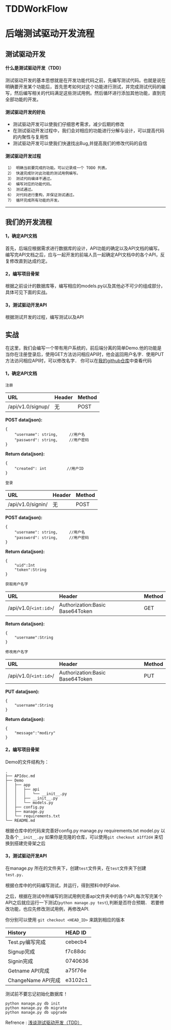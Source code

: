 # TDDWorkFlow
# 后端测试驱动开发流程
## 测试驱动开发
#### 什么是测试驱动开发（TDD）
测试驱动开发的基本思想就是在开发功能代码之前，先编写测试代码。也就是说在明确要开发某个功能后，首先思考如何对这个功能进行测试，并完成测试代码的编写，然后编写相关的代码满足这些测试用例。然后循环进行添加其他功能，直到完全部功能的开发。

#### 测试驱动开发的好处
+ 测试驱动开发可以使我们仔细思考需求，减少后期的修改
+ 在测试驱动开发过程中，我们会对相应的功能进行分解与设计，可以提高代码的内聚性与复用性
+ 测试驱动开发可以使我们快速找出Bug,并提高我们的修改代码的自信

#### 测试驱动开发过程
```
 1） 明确当前要完成的功能。可以记录成一个 TODO 列表。
 2） 快速完成针对此功能的测试用例编写。
 3） 测试代码编译不通过。 
 4） 编写对应的功能代码。 
 5） 测试通过。 
 6） 对代码进行重构，并保证测试通过。 
 7） 循环完成所有功能的开发。
```
***

## 我们的开发流程


#### 1，确定API文档
首先，后端应根据需求进行数据库的设计，API功能的确定以及API文档的编写。
编写完API文档之后，应与一起开发的前端人员一起确定API文档中的各个API，反复修改直到达成约定。
#### 2，编写项目骨架
根据之前设计的数据库等，编写相应的models.py以及其他必不可少的组成部分，具体可见下面的实战。
#### 3，测试驱动开发API
根据测试开发的过程，编写测试以及API
## 实战
在这里，我们会编写一个带有用户系统的，前后端分离的简单Demo.他的功能是当你在注册登录后，使用GET方法访问相应API时，他会返回用户名字．使用PUT方法访问相应API时，可以修改名字．
你可以在[我的github仓库](https://github.com/Humbertzhang/TDDWorkFlow)中查看代码
#### 1，确定API文档
`注册`

|URL|Header|Method|
| :--- | :-- | :-- |
|/api/v1.0/signup/ |无| POST|

**POST data(json):**
```
{
    "username": string,     //用户名
    "password": string,     //用户密码
}
```
**Return data(json):**
```
{
    "created": int         //用户ID
}
```
`登录`

|URL|Header|Method|
| :--- | :-- | :-- |
|/api/v1.0/signin/ |无| POST|

**POST data(json):**
```
{
    "username": string,     //用户名
    "password": string,     //用户密码
}
```
**Return data(json):**
```
{
    "uid":Int
    "token":String
}
```

`获取用户名字`

|URL|Header|Method|
| :--- | :-- | :-- |
|/api/v1.0/`<int:id>`/ |Authorization:Basic Base64Token| GET|

**Return data(json):**
```
{
    "username":String
}
```

`修改用户名字`

|URL|Header|Method|
| :--- | :-- | :-- |
|/api/v1.0/`<int:id>`/ |Authorization:Basic Base64Token| PUT|

**PUT data(json):**
```
{
    "username":String
}
```
**Return data(json):**
```
{
    "message":"modiry"
}
```


#### 2，编写项目骨架
Demo的文件结构为：
```
.
├── APIdoc.md
├── Demo
│   ├── app
│   │   ├── api
│   │   │   └── __init__.py
│   │   ├── __init__.py
│   │   └── models.py
│   ├── config.py
│   ├── manage.py
│   └── requirements.txt
└── README.md
```
根据仓库中的代码来完善好config.py manage.py requirements.txt model.py 以及各个`__init__.py`
如果你是克隆的仓库，可以使用`git checkout a1ff2d4` 来切换到搭建完骨架之后
#### 3，测试驱动开发API

在manage.py 所在的文件夹下，创建`test`文件夹，在`test`文件夹下创建`test.py`．

根据仓库中的代码编写测试，并运行，得到预料中的False.

之后，根据在测试中所编写的测试用例完善api文件夹中的各个API,每次写完某个API之后就应运行一下测试(`python manage.py test`),判断是否符合预期．
若要修改功能，也应先修改测试用例，再修改API.

你分别可以使用 `git checkout <HEAD_ID>` 来跳到相应的版本

|History|HEAD ID|
| :--- | :-- |
|Test.py编写完成| cebecb4|
|Signup完成|f7c88dc|
|Signin完成|0740636|
|Getname API完成|a75f76e|
|ChangeName API完成|e3102c1|

测试前不要忘记初始化数据库！
```shell
python manage.py db init
python manage.py db migrate
python manage.py db upgrade
```

Refrence : [浅谈测试驱动开发（TDD）](https://www.ibm.com/developerworks/cn/linux/l-tdd/)
